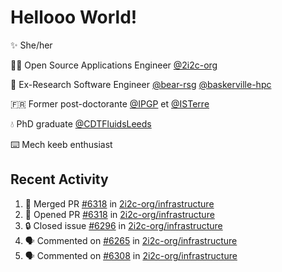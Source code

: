 # Hellooo World!

✨ She/her

👩‍💻 Open Source Applications Engineer [@2i2c-org](https://2i2c.org/)

🐻 Ex-Research Software Engineer [@bear-rsg](https://github.com/bear-rsg) [@baskerville-hpc](https://github.com/baskerville-hpc) 

🇫🇷 Former post-doctorante [@IPGP](https://github.com/IPGP) et [@ISTerre](https://www.isterre.fr/) 

💧 PhD graduate [@CDTFluidsLeeds](https://fluid-dynamics.leeds.ac.uk/) 

⌨️ Mech keeb enthusiast 

## Recent Activity 

<!--START_SECTION:activity-->
1. 🎉 Merged PR [#6318](https://github.com/2i2c-org/infrastructure/pull/6318) in [2i2c-org/infrastructure](https://github.com/2i2c-org/infrastructure)
2. 💪 Opened PR [#6318](https://github.com/2i2c-org/infrastructure/pull/6318) in [2i2c-org/infrastructure](https://github.com/2i2c-org/infrastructure)
3. 🔒 Closed issue [#6296](https://github.com/2i2c-org/infrastructure/issues/6296) in [2i2c-org/infrastructure](https://github.com/2i2c-org/infrastructure)
4. 🗣 Commented on [#6265](https://github.com/2i2c-org/infrastructure/issues/6265#issuecomment-3032665337) in [2i2c-org/infrastructure](https://github.com/2i2c-org/infrastructure)
5. 🗣 Commented on [#6308](https://github.com/2i2c-org/infrastructure/issues/6308#issuecomment-3032550666) in [2i2c-org/infrastructure](https://github.com/2i2c-org/infrastructure)
<!--END_SECTION:activity-->
